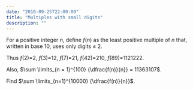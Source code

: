 ```yaml
---
date: "2010-09-25T22:00:00"
title: "Multiples with small digits"
description: ""
---
```


<p>
For a positive integer <var>n</var>, define <var>f</var>(<var>n</var>) as the least positive multiple of <var>n</var> that, written in base 10, uses only digits ≤ 2.</p>
<p>Thus <var>f</var>(2)=2, <var>f</var>(3)=12, <var>f</var>(7)=21, <var>f</var>(42)=210, <var>f</var>(89)=1121222.</p>
<p>Also, $\sum \limits_{n = 1}^{100} {\dfrac{f(n)}{n}} = 11363107$.</p>
<p>
Find $\sum \limits_{n=1}^{10000} {\dfrac{f(n)}{n}}$.
</p>

